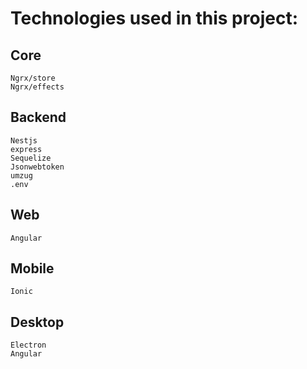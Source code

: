 # Technologies used in this project:

## Core

```
Ngrx/store
Ngrx/effects
```

## Backend

```
Nestjs
express
Sequelize
Jsonwebtoken
umzug
.env
```

## Web

```
Angular
```

## Mobile

```
Ionic
```

## Desktop

```
Electron 
Angular
```
